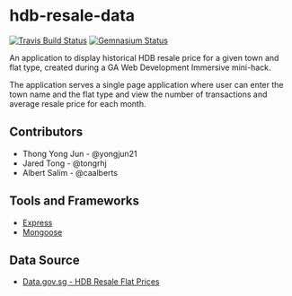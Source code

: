 # hdb-resale-data

[![Travis Build Status](https://img.shields.io/travis/caalberts/hdb-resale-data.svg?style=flat-square)](https://travis-ci.org/caalberts/hdb-resale-data)
[![Gemnasium Status](https://img.shields.io/gemnasium/caalberts/hdb-resale-data.svg?style=flat-square)](https://gemnasium.com/caalberts/hdb-resale-data)

An application to display historical HDB resale price for a given town and flat type, created during a GA Web Development Immersive mini-hack.

The application serves a single page application where user can enter the town name and the flat type and view the number of transactions and average resale price for each month.

## Contributors
- Thong Yong Jun - @yongjun21
- Jared Tong - @tongrhj
- Albert Salim - @caalberts

## Tools and Frameworks
- [Express](http://expressjs.com/en/index.html)
- [Mongoose](http://mongoosejs.com/)

## Data Source
- [Data.gov.sg - HDB Resale Flat Prices](https://data.gov.sg/dataset/resale-flat-pricesÂ)
